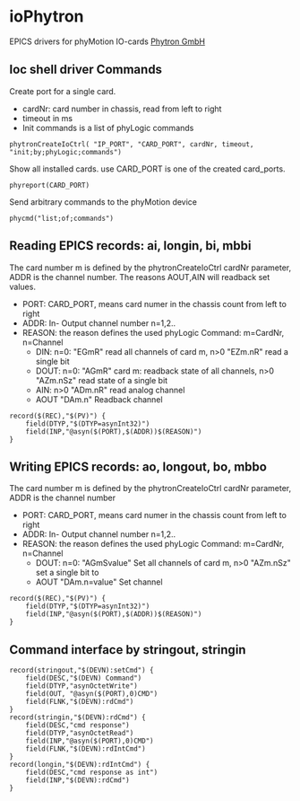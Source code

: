 # ioPhytron

EPICS drivers for phyMotion IO-cards [Phytron GmbH](https://www.phytron.eu/)

## Ioc shell driver Commands

Create port for a single card. 

- cardNr: card number in chassis, read from left to right
- timeout in ms
- Init commands is a list of phyLogic commands

`phytronCreateIoCtrl( "IP_PORT", "CARD_PORT", cardNr, timeout, "init;by;phyLogic;commands")`

Show all installed cards. use CARD_PORT is one of the created card_ports.

`phyreport(CARD_PORT)`

Send arbitrary commands to the phyMotion device

`phycmd("list;of;commands")`

## Reading EPICS records: ai, longin, bi, mbbi

The card number m is defined by the phytronCreateIoCtrl cardNr parameter, ADDR is the channel number. The reasons AOUT,AIN will readback set values.

- PORT: CARD_PORT, means card numer in the chassis count from left to right
- ADDR: In- Output channel number n=1,2..
- REASON: the reason defines the used phyLogic Command: m=CardNr, n=Channel
  - DIN: n=0: "EGmR" read all channels of card m, n>0 "EZm.nR" read a single bit
  - DOUT: n=0: "AGmR" card m: readback state of all channels, n>0 "AZm.nSz" read state of a single bit
  - AIN: n>0 "ADm.nR" read analog channel
  - AOUT "DAm.n" Readback channel
  
```
record($(REC),"$(PV)") {
    field(DTYP,"$(DTYP=asynInt32)")
    field(INP,"@asyn($(PORT),$(ADDR))$(REASON)")
}
```

## Writing EPICS records: ao, longout, bo, mbbo

The card number m is defined by the phytronCreateIoCtrl cardNr parameter, ADDR is the channel number

- PORT: CARD_PORT, means card numer in the chassis count from left to right
- ADDR: In- Output channel number n=1,2..
- REASON: the reason defines the used phyLogic Command: m=CardNr, n=Channel
  - DOUT: n=0: "AGmSvalue" Set all channels of card m, n>0 "AZm.nSz" set a single bit to 
  - AOUT "DAm.n=value" Set channel
  
```
record($(REC),"$(PV)") {
    field(DTYP,"$(DTYP=asynInt32)")
    field(INP,"@asyn($(PORT),$(ADDR))$(REASON)")
}
```

## Command interface by stringout, stringin

```
record(stringout,"$(DEVN):setCmd") {
    field(DESC,"$(DEVN) Command")
    field(DTYP,"asynOctetWrite")
    field(OUT, "@asyn($(PORT),0)CMD")
    field(FLNK,"$(DEVN):rdCmd")
}
record(stringin,"$(DEVN):rdCmd") {
    field(DESC,"cmd response")
    field(DTYP,"asynOctetRead")
    field(INP,"@asyn($(PORT),0)CMD")
    field(FLNK,"$(DEVN):rdIntCmd")
}
record(longin,"$(DEVN):rdIntCmd") {
    field(DESC,"cmd response as int")
    field(INP,"$(DEVN):rdCmd")
}
```



